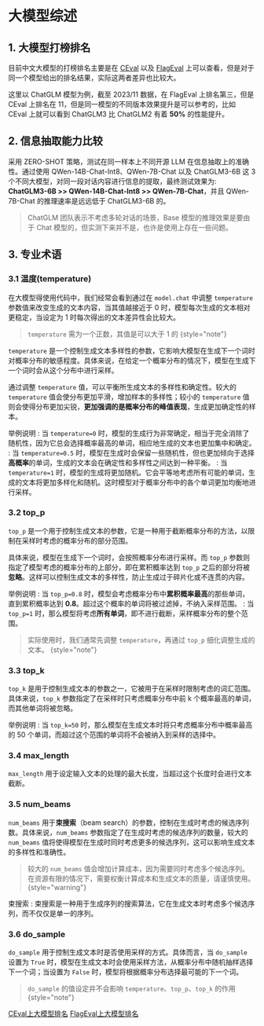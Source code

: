 # 大模型综述

<show-structure depth="2"/>

## 1. 大模型打榜排名

目前中文大模型的打榜排名主要是在 [CEval](https://cevalbenchmark.com/static/leaderboard_zh.html) 以及 [FlagEval](https://flageval.baai.ac.cn/#/trending) 上可以查看，但是对于同一个模型给出的排名结果，实际这两者差异也比较大。

这里以 ChatGLM 模型为例，截至 2023/11 数据，在 FlagEval 上排名第三，但是 CEval 上排名在 11，但是同一模型的不同版本效果提升是可以参考的，比如 CEval 上就可以看到 ChatGLM3 比 ChatGLM2 有着 **50%** 的性能提升。

## 2. 信息抽取能力比较

采用 ZERO-SHOT 策略，测试在同一样本上不同开源 LLM 在信息抽取上的准确性。通过使用 QWen-14B-Chat-Int8、QWen-7B-Chat 以及 ChatGLM3-6B 这 3 个不同大模型，对同一段对话内容进行信息的提取，最终测试效果为: **ChatGLM3-6B >> QWen-14B-Chat-Int8 >> QWen-7B-Chat**，并且 QWen-7B-Chat 的推理速率是远远低于 ChatGLM3-6B 的。

> ChatGLM 团队表示不考虑多轮对话的场景，Base 模型的推理效果是要由于 Chat 模型的，但实测下来并不是，也许是使用上存在一些问题。

## 3. 专业术语

### 3.1 温度(temperature)

在大模型得使用代码中，我们经常会看到通过在 `model.chat` 中调整 `temperature` 参数值来改变生成的文本内容，当其值越接近于 0 时，模型每次生成的文本相对更稳定，当设定为 1 时每次得出的文本差异性会比较大。

> `temperature` 需为一个正数，其值是可以大于 1 的
{style="note"}

`temperature` 是一个控制生成文本多样性的参数，它影响大模型在生成下一个词时对概率分布的敏感程度。具体来说，在给定一个概率分布的情况下，模型在生成下一个词时会从这个分布中进行采样。

通过调整 `temperature` 值，可以平衡所生成文本的多样性和确定性。较大的 `temperature` 值会使分布更加平滑，增加样本的多样性；较小的 `temperature` 值则会使得分布更加尖锐，**更加强调的是概率分布的峰值表现**，生成更加确定性的样本。

举例说明
: 当 `temperature=0` 时，模型的生成行为非常确定，相当于完全消除了随机性，因为它总会选择概率最高的单词，相应地生成的文本也更加集中和确定。
: 当 `temperature=0.5` 时，模型在生成时会保留一些随机性，但也更加倾向于选择**高概率**的单词，生成的文本会在确定性和多样性之间达到一种平衡。 
: 当 `temperature=1` 时，模型的生成将更加随机。它会平等地考虑所有可能的单词，生成的文本将更加多样化和随机。这时模型对于概率分布中的各个单词更加均衡地进行采样。

### 3.2 top_p

`top_p` 是一个用于控制生成文本的参数，它是一种用于截断概率分布的方法，以限制在采样时考虑的概率分布的部分范围。

具体来说，模型在生成下一个词时，会按照概率分布进行采样。而 `top_p` 参数则指定了模型考虑的概率分布的上部分，即在累积概率达到 `top_p` 之后的部分将被**忽略**。这样可以控制生成文本的多样性，防止生成过于碎片化或不连贯的内容。

举例说明
: 当 `top_p=0.8` 时，模型会考虑概率分布中**累积概率最高**的那些单词，直到累积概率达到 **0.8**。超过这个概率的单词将被过滤掉，不纳入采样范围。
: 当 `top_p=1` 时，那么模型将考虑**所有单词**，即不进行截断，采样概率分布的整个范围。


> 实际使用时，我们通常先调整 `temperature`，再通过 `top_p` 细化调整生成的文本。
{style="note"}

### 3.3 top_k

`top_k` 是用于控制生成文本的参数之一，它被用于在采样时限制考虑的词汇范围。具体来说，`top_k` 参数指定了在采样时只考虑概率分布中前 k 个概率最高的单词，而其他单词将被忽略。

举例说明
: 当 `top_k=50` 时，那么模型在生成文本时将只考虑概率分布中概率最高的 50 个单词，而超过这个范围的单词将不会被纳入到采样的选择中。

### 3.4 max_length

`max_length` 用于设定输入文本的处理的最大长度，当超过这个长度时会进行文本截断。

### 3.5 num_beams

`num_beams` 用于**束搜索**（beam search）的参数，控制在生成时考虑的候选序列数。具体来说，`num_beams` 参数指定了在生成时考虑的候选序列的数量，较大的 `num_beams` 值将使得模型在生成时同时考虑更多的候选序列，这可以影响生成文本的多样性和准确性。

> 较大的 `num_beams` 值会增加计算成本，因为需要同时考虑多个候选序列。在资源有限的情况下，需要权衡计算成本和生成文本的质量，请谨慎使用。
{style="warning"}

束搜索
: 束搜索是一种用于生成序列的搜索算法，它在生成文本时考虑多个候选序列，而不仅仅是单一的序列。


### 3.6 do_sample

`do_sample` 用于控制生成文本时是否使用采样的方式。具体而言，当 `do_sample` 设置为 `True` 时，模型在生成文本时会使用采样方法，从概率分布中随机抽样选择下一个词；当设置为 `False` 时，模型将根据概率分布选择最可能的下一个词。

> `do_sample` 的值设定并不会影响 `temperature`、`top_p`、`top_k` 的作用
{style="note"}



<seealso>
<category ref="ref_docs">
    <a href="https://cevalbenchmark.com/static/leaderboard_zh.html">CEval上大模型排名</a>
    <a href="https://flageval.baai.ac.cn/#/trending">FlagEval上大模型排名</a>
</category>
</seealso>
